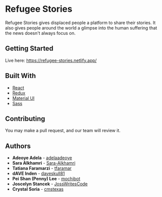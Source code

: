# Refugee Stories

Refugee Stories gives displaced people a platform to share their stories. It also gives people around the world a glimpse into the human suffering that the news doesn't always focus on.

## Getting Started

Live here: https://refugee-stories.netlify.app/

## Built With

- [React](https://reactjs.org/)
- [Redux](https://redux.js.org/)
- [Material UI](https://material-ui.com/)
- [Sass](https://sass-lang.com/)

## Contributing

You may make a pull request, and our team will review it.

## Authors

- **Adeoye Adela** - [adelaadeoye](https://github.com/adelaadeoye)
- **Sara Alkhamri** - [Sara-Alkhamri](https://github.com/Sara-Alkhamri)
- **Tatiana Faramarzi** - [tfaramar](https://github.com/tfaramar)
- **dAVE Inden** - [daveskull81](https://github.com/daveskull81)
- **Pei Shan (Penny) Lee** - [mochibot](https://github.com/mochibot)
- **Joscelyn Stancek** - [JossWritesCode](https://github.com/JossWritesCode)
- **Crystal Soria** - [cmstexas](https://github.com/cmstexas)

